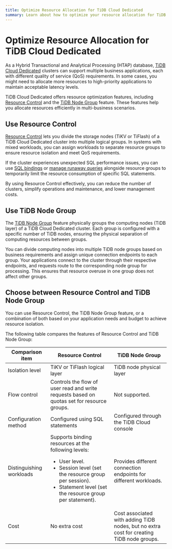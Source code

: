 ```yaml
---
title: Optimize Resource Allocation for TiDB Cloud Dedicated
summary: Learn about how to optimize your resource allocation for TiDB Cloud Dedicated clusters.
---
```


# Optimize Resource Allocation for TiDB Cloud Dedicated

As a Hybrid Transactional and Analytical Processing (HTAP) database, [TiDB Cloud Dedicated](/tidb-cloud/select-cluster-tier.md#tidb-cloud-dedicated) clusters can support multiple business applications, each with different quality of service (QoS) requirements. In some cases, you might need to allocate more resources to high-priority applications to maintain acceptable latency levels.

TiDB Cloud Dedicated offers resource optimization features, including [Resource Control](/tidb-resource-control.md) and the [TiDB Node Group](/tidb-cloud/tidb-node-group-overview.md) feature. These features help you allocate resources efficiently in multi-business scenarios.

## Use Resource Control

[Resource Control](/tidb-resource-control.md) lets you divide the storage nodes (TiKV or TiFlash) of a TiDB Cloud Dedicated cluster into multiple logical groups. In systems with mixed workloads, you can assign workloads to separate resource groups to ensure resource isolation and meet QoS requirements.

If the cluster experiences unexpected SQL performance issues, you can use [SQL bindings](/sql-statements/sql-statement-create-binding.md) or [manage runaway queries](/tidb-resource-control.md#manage-queries-that-consume-more-resources-than-expected-runaway-queries) alongside resource groups to temporarily limit the resource consumption of specific SQL statements.

By using Resource Control effectively, you can reduce the number of clusters, simplify operations and maintenance, and lower management costs.

## Use TiDB Node Group

The [TiDB Node Group](/tidb-cloud/tidb-node-group-overview.md) feature physically groups the computing nodes (TiDB layer) of a TiDB Cloud Dedicated cluster. Each group is configured with a specific number of TiDB nodes, ensuring the physical separation of computing resources between groups.

You can divide computing nodes into multiple TiDB node groups based on business requirements and assign unique connection endpoints to each group. Your applications connect to the cluster through their respective endpoints, and requests route to the corresponding node group for processing. This ensures that resource overuse in one group does not affect other groups.

## Choose between Resource Control and TiDB Node Group

You can use Resource Control, the TiDB Node Group feature, or a combination of both based on your application needs and budget to achieve resource isolation.

The following table compares the features of Resource Control and TiDB Node Group:

| Comparison item           | Resource Control         | TiDB Node Group         |
|--------------------------|---------------------------|------------------------|
| Isolation level   | TiKV or TiFlash logical layer    | TiDB node physical layer   |
| Flow control        | Controls the flow of user read and write requests based on quotas set for resource groups. | Not supported. |
| Configuration method  | Configured using SQL statements  | Configured through the TiDB Cloud console |
| Distinguishing workloads | Supports binding resources at the following levels: <ul><li>User level.</li><li>Session level (set the resource group per session). </li><li>Statement level (set the resource group per statement).</li></ul>| Provides different connection endpoints for different workloads.   |
| Cost       | No extra cost     | Cost associated with adding TiDB nodes, but no extra cost for creating TiDB node groups.       |

